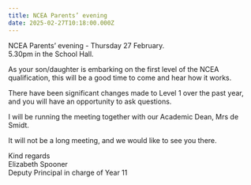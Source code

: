 ```yaml
---
title: NCEA Parents’ evening
date: 2025-02-27T10:18:00.000Z
---
```

NCEA Parents’ evening - Thursday 27 February.  
5.30pm in the School Hall.

As your son/daughter is embarking on the first level of the NCEA qualification, this will be a good time to come and hear how it works.  

There have been significant changes made to Level 1 over the past year, and you will have an opportunity to ask questions.  

I will be running the meeting together with our Academic Dean, Mrs de Smidt.

It will not be a long meeting, and we would like to see you there.

Kind regards  
Elizabeth Spooner  
Deputy Principal in charge of Year 11
